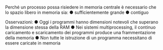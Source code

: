 Perché un processo possa risiedere in memoria centrale è necessario che lo spazio libero in memoria sia:
● sufficientemente grande
● contiguo

Osservazioni:
● Oggi i programmi hanno dimensioni notevoli che superano la dimensione stessa della RAM
● Nei sistemi multiprocessing, il continuo caricamento e scaricamento dei programmi produce una frammentazione della memoria
● Non tutte le istruzione di un programma necessitano di essere caricate in memoria 

